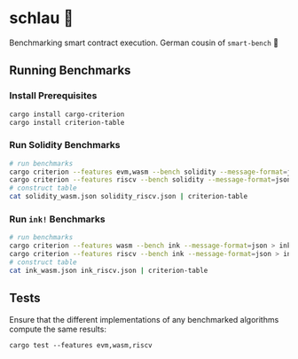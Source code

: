 # schlau :brain:

Benchmarking smart contract execution. German cousin of `smart-bench` :brain:

## Running Benchmarks

### Install Prerequisites

```bash
cargo install cargo-criterion
cargo install criterion-table
````

### Run Solidity Benchmarks

```bash
# run benchmarks
cargo criterion --features evm,wasm --bench solidity --message-format=json > solidity_wasm.json
cargo criterion --features riscv --bench solidity --message-format=json > solidity_riscv.json
# construct table
cat solidity_wasm.json solidity_riscv.json | criterion-table
```

### Run `ink!` Benchmarks

```bash
# run benchmarks
cargo criterion --features wasm --bench ink --message-format=json > ink_wasm.json
cargo criterion --features riscv --bench ink --message-format=json > ink_riscv.json
# construct table
cat ink_wasm.json ink_riscv.json | criterion-table
```

## Tests

Ensure that the different implementations of any benchmarked algorithms compute the same results:

```
cargo test --features evm,wasm,riscv
```
